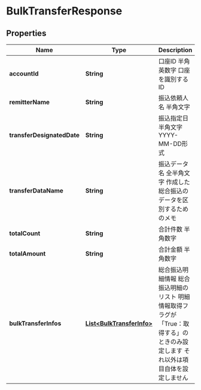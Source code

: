 
# BulkTransferResponse

## Properties
Name | Type | Description | Notes
------------ | ------------- | ------------- | -------------
**accountId** | **String** | 口座ID 半角英数字 口座を識別するID  |  [optional]
**remitterName** | **String** | 振込依頼人名 半角文字  |  [optional]
**transferDesignatedDate** | **String** | 振込指定日 半角文字 YYYY-MM-DD形式  |  [optional]
**transferDataName** | **String** | 振込データ名 全半角文字 作成した総合振込のデータを区別するためのメモ  |  [optional]
**totalCount** | **String** | 合計件数 半角数字  |  [optional]
**totalAmount** | **String** | 合計金額 半角数字  |  [optional]
**bulkTransferInfos** | [**List&lt;BulkTransferInfo&gt;**](BulkTransferInfo.md) | 総合振込明細情報 総合振込明細のリスト 明細情報取得フラグが「True：取得する」のときのみ設定します それ以外は項目自体を設定しません  |  [optional]




